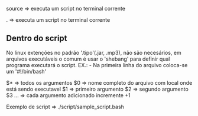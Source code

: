 source => executa um script no terminal corrente

. => executa um script no terminal corrente

## Dentro do script

No linux extenções no padrão '.tipo'(.jar, .mp3), não são necesários, em arquivos executáveis o comum é usar o 'shebang' para definir qual programa executará o script.
    EX.: - Na primeira linha do arquivo coloca-se um '#!/bin/bash'

$* => todos os argumentos
$0 => nome completo do  arquivo com local onde está sendo executavel
$1 => primeiro argumento
$2 => segundo argumento
$3 ... => cada argumento adicionado incremente +1

Exemplo de script => ./script/sample_script.bash


